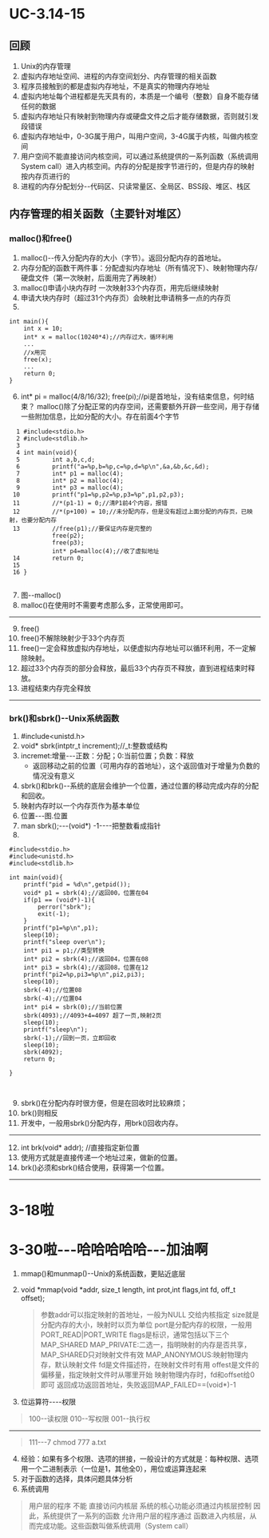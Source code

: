 # UC-3.14-15

## 回顾

1. Unix的内存管理
2. 虚拟内存地址空间、进程的内存空间划分、内存管理的相关函数
3. 程序员接触到的都是虚拟内存地址，不是真实的物理内存地址
4. 虚拟内地址每个进程都是先天具有的，本质是一个编号（整数）自身不能存储任何的数据
5. 虚拟内存地址只有映射到物理内存或硬盘文件之后才能存储数据，否则就引发段错误
6. 虚拟内存地址中，0-3G属于用户，叫用户空间，3-4G属于内核，叫做内核空间
7. 用户空间不能直接访问内核空间，可以通过系统提供的一系列函数（系统调用System call）进入内核空间。内存的分配是按字节进行的，但是内存的映射按内存页进行的
8. 进程的内存分配划分--代码区、只读常量区、全局区、BSS段、堆区、栈区 

## 内存管理的相关函数（主要针对堆区）

### malloc()和free()

1. malloc()--传入分配内存的大小（字节）。返回分配内存的首地址。
2. 内存分配的函数干两件事：分配虚拟内存地址（所有情况下）、映射物理内存/硬盘文件（第一次映射，后面用完了再映射）
3. malloc()申请小块内存时 一次映射33个内存页，用完后继续映射
4. 申请大块内存时（超过31个内存页）会映射比申请稍多一点的内存页
5. 
```
int main(){
	int x = 10;
	int* x = malloc(10240*4);//内存过大，循环利用
	...
	//x用完
	free(x);
	...
	return 0;
}
```
6. int* pi = malloc(4/8/16/32);
	free(pi);//pi是首地址，没有结束信息，何时结束？
	malloc()除了分配正常的内存空间，还需要额外开辟一些空间，用于存储一些附加信息，比如分配的大小。存在前面4个字节
```
  1 #include<stdio.h>
  2 #include<stdlib.h>
  3
  4 int main(void){
  5         int a,b,c,d;
  6         printf("a=%p,b=%p,c=%p,d=%p\n",&a,&b,&c,&d);
  7         int* p1 = malloc(4);
  8         int* p2 = malloc(4);
  9         int* p3 = malloc(4);
 10         printf("p1=%p,p2=%p,p3=%p",p1,p2,p3);
 11         //*(p1-1) = 0;//清P1前4个内容，报错
 12         //*(p+100) = 10;//未分配内存，但是没有超过上面分配的内存页，已映射，也要分配内存
 13         //free(p1);//要保证内存是完整的
			free(p2);
			free(p3);
			int* p4=malloc(4);//收了虚拟地址
 14         return 0;
 15
 16 }
 
```

7. 图--malloc()
8. malloc()在使用时不需要考虑那么多，正常使用即可。
 
----

9. free()
10. free()不解除映射少于33个内存页
11. free()一定会释放虚拟内存地址，以便虚拟内存地址可以循环利用，不一定解除映射。
12. 超过33个内存页的部分会释放，最后33个内存页不释放，直到进程结束时释放。
13. 进程结束内存完全释放

----

### brk()和sbrk()--Unix系统函数

1. #include<unistd.h>
2. void* sbrk(intptr_t increment);//_t:整数或结构
3. incremet:增量---正数：分配；0:当前位置；负数：释放
	- 返回移动之前的位置（可用内存的首地址），这个返回值对于增量为负数的情况没有意义
4. sbrk()和brk()--系统的底层会维护一个位置，通过位置的移动完成内存的分配和回收。
5. 映射内存时以一个内存页作为基本单位
6. 位置---图.位置
7. man sbrk();---(void*) -1----把整数看成指针
8.
```
#include<stdio.h>
#include<unistd.h>
#include<stdlib.h>

int main(void){
	printf("pid = %d\n",getpid());
	void* p1 = sbrk(4);//返回00，位置在04
	if(p1 == (void*)-1){
		perror("sbrk");
		exit(-1);
	}
	printf("p1=%p\n",p1);
	sleep(10);
	printf("sleep over\n");
	int* pi1 = p1;//类型转换
	int* pi2 = sbrk(4);//返回04，位置在08
	int* pi3 = sbrk(4);//返回08，位置在12
	printf("pi2=%p,pi3=%p\n",pi2,pi3);
	sleep(10);
	sbrk(-4);//位置08
	sbrk(-4);//位置04
	int* pi4 = sbrk(0);//当前位置
	sbrk(4093);//4093+4=4097 超了一页,映射2页
	sleep(10);
	printf("sleep\n");
	sbrk(-1);//回到一页，立即回收
	sleep(10);
	sbrk(4092);
	return 0; 

}



```
9. sbrk()在分配内存时很方便，但是在回收时比较麻烦；
10. brk()则相反
11. 开发中，一般用sbrk()分配内存，用brk()回收内存。

----
12. int brk(void* addr); //直接指定新位置
13. 使用方式就是直接传递一个地址过来，做新的位置。
14. brk()必须和sbrk()结合使用，获得第一个位置。


-----

# 3-18啦

# 3-30啦---哈哈哈哈哈---加油啊

1. mmap()和munmap()--Unix的系统函数，更贴近底层
2. void *mmap(void *addr, size_t length, int prot,int flags,int fd, off_t offset);
	> 参数addr可以指定映射的首地址，一般为NULL 交给内核指定
	> size就是分配内存的大小，映射时以页为单位
	> port是分配内存的权限，一般用PORT_READ|PORT_WRITE
	> flags是标识，通常包括以下三个
		MAP_SHARED MAP_PRIVATE:二选一，指明映射的内存是否共享，
		MAP_SHARED只对映射文件有效
		MAP_ANONYMOUS:映射物理内存，默认映射文件
	> fd是文件描述符，在映射文件时有用
	> offest是文件的偏移量，指定映射文件时从哪里开始
	> 映射物理内存时，fd和offset给0即可
	> 返回成功返回首地址，失败返回MAP_FAILED==(void*)-1

3. 位运算符----权限
> 100--读权限
> 010--写权限
> 001--执行权
-------
> 111---7
> chmod 777 a.txt

4. 经验：如果有多个权限、选项的拼接，一般设计的方式就是：每种权限、选项用一个二进制表示（一位是1，其他全0），用位或运算连起来
5. 对于函数的选择，具体问题具体分析
6. 系统调用
> 用户层的程序 不能 直接访问内核层 系统的核心功能必须通过内核层控制
> 因此，系统提供了一系列的函数 允许用户层的程序通过 函数进入内核层，从而完成功能。这些函数叫做系统调用（System call）

























































